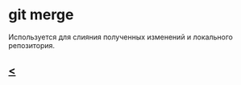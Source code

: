 # git merge 

Используется для слияния полученных изменений и локального репозитория.

## [**<**](./readme.md)